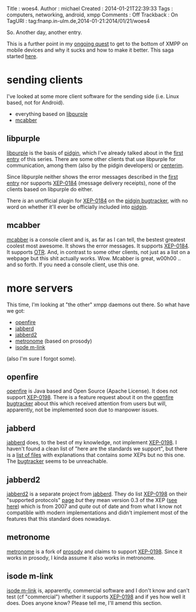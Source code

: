 Title     : woes4.
Author    : michael
Created   : 2014-01-21T22:39:33
Tags      : computers, networking, android, xmpp
Comments  : Off
Trackback : On
TagURI    : tag:fnanp.in-ulm.de,2014-01-21:2014/01/21/woes4

So. Another day, another entry.

This is a further point in my [ongoing quest][xmpp] to get to the bottom
of XMPP on mobile devices and why it sucks and how to make it better. This
saga started [here][first entry].

# sending clients

I've looked at some more client software for the sending side (i.e. Linux
based, not for Android).

* everything based on [libpurple][]
* [mcabber][]

## libpurple

[libpurple][] is the basis of [pidgin][], which I've already talked about
in the [first entry][] of this series. There are some other clients that
use libpurple for communication, among them (also by the pidgin
developers) or [centerim][].

Since libpurple neither shows the error messages described in the [first
entry][] nor supports [XEP-0184][] (message delivery receipts), none of
the clients based on libpurple do either.

There _is_ an unofficial plugin for [XEP-0184][] on the [pidgin
bugtracker][], with no word on whether it'll ever be officially included
into [pidgin][].

## mcabber

[mcabber][] is a console client and is, as far as I can tell, the bestest
greatest coolest most awesome. It shows the error messages. It supports
[XEP-0184][]. It supports [OTR][]. And, in contrast to some other clients,
not just as a list on a webpage but this shit actually works. Wow. Mcabber
is great, w00h00 .. and so forth. If you need a console client, use this
one.




# more servers

This time, I'm looking at "the other" xmpp daemons out there. So what have
we got:

* [openfire][]
* [jabberd][]
* [jabberd2][]
* [metronome][] (based on prosody)
* [isode m-link][]

(also I'm sure I forgot some).

## openfire

[openfire][] is Java based and Open Source (Apache License). It does not
support [XEP-0198][]. There is a feature request about it on the [openfire
bugtracker][] about this which received attention from users but will,
apparently, not be implemented soon due to manpower issues.

## jabberd

[jabberd][] does, to the best of my knowledge, not implement [XEP-0198][].
I haven't found a clean list of "here are the standards we support", but
there is a [list of files][jabberdfiles] with explanations that contains
*some* XEPs but no this one. The [bugtracker][jabberdbugs] seems to be
unreachable. 

## jabberd2

[jabberd2][] is a separate project from [jabberd][]. They do list
[XEP-0198][] on their "supported protocols" [page][jabberd2proto] *but*
they mean version 0.3 of the XEP ([see here][jabberd2bug]) which is from
2007 and *quite* out of date and from what I know not compatible with
modern implementations and didn't implement most of the features that this
standard does nowadays.

## metronome

[metronome][] is a fork of [prosody][] and claims to support [XEP-0198][].
Since it works in prosody, I kinda assume it also works in metronome.

## isode m-link

[isode m-link][] is, apparently, commercial software and I don't know and
can't test (cf "commercial") whether it supports [XEP-0198][] and if yes
how well it does. Does anyone know? Please tell me, I'll amend this
section.


[xmpp]: http://fnanp.in-ulm.de/blog/tags/xmpp.html
[libpurple]: https://developer.pidgin.im/wiki/WhatIsLibpurple
[mcabber]: http://mcabber.com
[pidgin]: https://developer.pidgin.im
[centerim]: http://www.centerim.org/index.php/Main_Page
[first entry]: http://fnanp.in-ulm.de/blog/2014/01/16/01-woes.html
[pidgin bugtracker]: https://developer.pidgin.im/ticket/6940
[OTR]: https://otr.cypherpunks.ca/
[openfire]: http://www.igniterealtime.org/projects/openfire/
[jabberd]: https://jabberd.org/
[jabberd2]: http://jabberd2.org/
[metronome]: http://www.lightwitch.org/metronome
[isode m-link]: http://www.isode.com/products/m-link.html
[XEP-0198]: https://xmpp.org/extensions/xep-0198.html
[XEP-0184]: https://xmpp.org/extensions/xep-0184.html
[openfire bugtracker]: http://issues.igniterealtime.org/browse/SMACK-333
[jabberdfiles]: https://jabberd.org/codedoc/files.html
[jabberdbugs]: https://bugzilla.jabberd.org/
[prosody]: http://prosody.im/
[jabberd2proto]: https://github.com/jabberd2/jabberd2/blob/master/README.protocol
[jabberd2bug]: https://www.mail-archive.com/jabberd2@lists.xiaoka.com/msg01653.html
